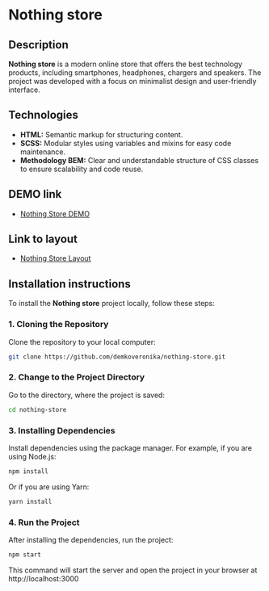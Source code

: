 # Nothing store

## Description

**Nothing store** is a modern online store that offers the best technology products, including smartphones, headphones, chargers and speakers. The project was developed with a focus on minimalist design and user-friendly interface.

## Technologies
  - **HTML:** Semantic markup for structuring content.
  - **SCSS:** Modular styles using variables and mixins for easy code maintenance.
  - **Methodology BEM:** Clear and understandable structure of CSS classes to ensure scalability and code reuse.

## DEMO link
  - [Nothing Store DEMO](https://demkoveronika.github.io/nothing-store/)

## Link to layout
  - [Nothing Store Layout](https://www.figma.com/design/DtkQmQ797hk0nI4KfMi2Uq/BOSE-New-Version?node-id=6802-139&t=PHHdYlhMS2H9AFG5-0)

## Installation instructions
To install the **Nothing store** project locally, follow these steps:

  ### 1. Cloning the Repository
  Clone the repository to your local computer:

  ```bash
  git clone https://github.com/demkoveronika/nothing-store.git
  ```

  ### 2. Change to the Project Directory
  Go to the directory, where the project is saved:

  ```bash
  cd nothing-store
  ```

  ### 3. Installing Dependencies
  Install dependencies using the package manager. For example, if you are using Node.js:

  ```bash
  npm install
  ```

  Or if you are using Yarn:

  ```bash
  yarn install
  ```

  ### 4. Run the Project
  After installing the dependencies, run the project:

  ```bash
  npm start
  ```

  This command will start the server and open the project in your browser at http://localhost:3000








